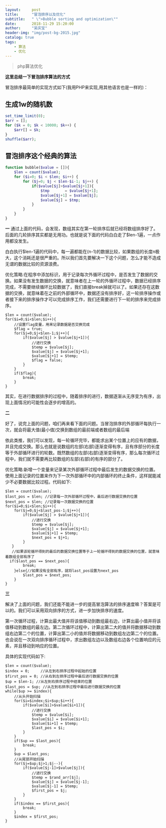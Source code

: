 ```yaml
---
layout:     post
title:      "冒泡排序以及优化"
subtitle:   " \">Bubble sorting and optimization\""
date:       2018-11-29 15:20:00
author:     "吴庆宝"
header-img: "img/post-bg-2015.jpg"
catalog: true
tags:
    - 算法
    - 优化
---
```


>  php算法优化

**这里总结一下冒泡排序算法的方式**

冒泡排序最简单的实现方式如下(我用PHP来实现,用其他语言也是一样的)：

## 生成1w的随机数
```php
set_time_limit(0);
$arr = [];
for ($k = 0; $k < 10000; $k++) {
    $arr[] = $k;
}
shuffle($arr);
```
## 冒泡排序这个经典的算法
```php
function bubble($value = []){
    $len = count($value);
    for ($i=0; $i < $len; $i++) { 
        for ($j=0; $j < $len-$i-1; $j++) { 
            if($value[$j]>$value[$j+1]){
                $tmp       = $value[$j+1]; 
                $value[$j+1] = $value[$j];  
                $value[$j] = $tmp;      
            }
        }
    }
}
```
 
**一**
通过上面的代码，会发现，数组其实在第一轮排序后就已经将数组排序好了。后面的几轮排序其实都是无用功。也就是说下面的代码白白走了$len-1遍，一点作用都没发生。

白白执行$len-1遍的代码中，每一遍都能在(n-1)的数据比较，如果数组的长度n极大，这个消耗还是很严重的。所以我们首先要解决一下这个问题，怎么才能不造成无谓的数据比较的资源浪费。

优化策略:在程序中添加标识，用于记录每次外循环过程中，是否发生了数据的交换。如果没有发生数据的交换，就意味者在上一轮的外循环过程中，数据已经排序完成，不需要继续循环比较数据了，我们直接break掉就可以了。如果还存在这数据的交换，就意味着在之前的外部循环中，数据还没有排序好，这一轮排序操作或者接下来的排序操作才可以完成排序工作，我们还需要进行下一轮的排序来完成排序。

```
$len = count($value);
for($i=0;$i<$len;$i++){
    //设置flag变量，用来记录数据是否交换完成
    $flag = true;
    for($j=0;$j<$len-1;$j++){
        if($value[$j] > $value[$j+1]){
            //进行交换
            $temp = $value[$j];
            $value[$j] = $value[$j+1];
            $value[$j+1] = $temp;
            $flag = false;
        }
    }
    if($flag){
        break;
    }
}
```

其实，在进行数据排序的过程中，随着排序的进行，数据逐渐从无序变为有序，出现上面情况的可能性会逐步的增高的。

**二**

好了，说完上面的问题，咱们再来看下面的问题。当冒泡排序的外部循环每执行一次，就会将最大值(最小值)交换到数组的最前端或者数组的最后端

依此类推，我们可以发现，每一轮循环完毕，都能求出某个位置上的应有的数据，并且完成交换。那么也就是说数组的左部(右部)逐渐变得有序，且有序部分的长度等于外部循环进行的轮数。既然数组的左部(右部)逐渐变得有序，那么每次循环过程中，我们就不需要再比较数组的左部(右部)的有序的部分了。

优化策略:新增一个变量来记录某次外部循环过程中最后发生的数据交换的位置。使用上面记录的位置来作为下一次外部循环中的内部循环的终止条件，这样就能减少不必要数据比较过程。代码如下:
```
$len = count($value);
$last_pos = $len; //记录每一次外部循环过程中，最后进行数据交换的位置
$next_pos = $len; //记录每一次数据交换的位置
for($i=0;$i<$len;$i++){
    for($j=0;$j<$last_pos-1;$j++){
        if($value[$j] > $value[$j+1]){
            //进行交换
            $temp = $value[$j];
            $value[$j] = $value[$j+1];
            $value[$j+1] = $temp;
            $next_pos = $j+1;
        }
   }
   //如果该轮循环得到的最后的数据交换位置等于上一轮循环得到的数据交换的位置，就意味着数组全部有序了
  if($last_pos == $next_pos){
        break;
    }else{//如果没有全部有序，就将last_pos设置为next_pos
        $last_pos = $next_pos;
    }
}
``` 

**三**

解决了上面的问题，我们还能不能进一步的提高冒泡算法的排序速度嘛？答案是可以的。我们可以采用双向排序的方式，进一步加快排序的速度。 
 
第一次循环过程，计算出最大值并将该值移动到数组最右边，计算出最小值并将该值移动到数组的最左边。第二次循环过程中，计算出第二大的值并将数据移动到数组右边第二个的位置，计算出第二小的值并将数据移动到数组左边第二个的位置。也会说在一次双向排序循环过程中，求出数组左边以及数组右边各个位置响应的元素，并且移动到响应的位置。

具体的实现代码如下:
```
$len = count($value);
$index = 0;     //从左到右排序过程中起始的位置 
$first_pos = 0; //从右到左排序过程中最后进行数据交换的位置
$up = $len-1; //从左到右排序过程中结束的位置
$last_pos = $up; //从左到右排序过程中最后进行数据交换的位置
while($up >= $index){
    //从头开始扫描
    for($i=$index;$i<$up;$i++){
        if($value[$i]>$value[$i+1]){
            //进行交换
            $temp = $value[$i];
            $value[$i] = $value[$i+1];
            $value[$i+1] = $temp;
            $last_pos = $i;
        }
    }
    if($up == $last_pos){
        break;
    }
    $up = $last_pos;
    //从尾部开始扫描
    for($j=$up;$j>1;$j--){
        if($value[$j-1]>$value[$j]){
            //进行交换
            $temp = $rand_arr[$j];
            $value[$j] = $value[$j-1];
            $value[$j-1] = $temp;
            $first_pos = $j;
        }
    }
    if($index == $first_pos){
        break;
    }
    $index = $first_pos;
}
``` 
 